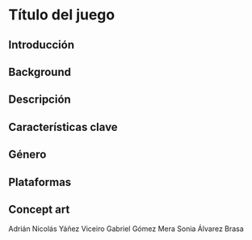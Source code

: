 # Título del juego

## Introducción

## Background

## Descripción

## Características clave

## Género

## Plataformas

## Concept art

Adrián Nicolás Yáñez Viceiro
Gabriel Gómez Mera
Sonia Álvarez Brasa



